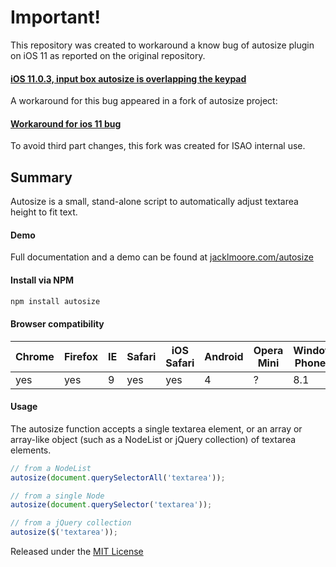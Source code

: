 # Important!

This repository was created to workaround a know bug of autosize plugin on iOS 11 as reported on the original repository.

#### [iOS 11.0.3, input box autosize is overlapping the keypad](https://github.com/jackmoore/autosize/issues/343)

A workaround for this bug appeared in a fork of autosize project: 

#### [Workaround for ios 11 bug](https://github.com/jhubble/autosize/commit/18e747124271c7d59362a4a34455dceebf4ed6b0)

To avoid third part changes, this fork was created for ISAO internal use.

## Summary

Autosize is a small, stand-alone script to automatically adjust textarea height to fit text.

#### Demo

Full documentation and a demo can be found at [jacklmoore.com/autosize](http://jacklmoore.com/autosize)

#### Install via NPM
```bash
npm install autosize
```

#### Browser compatibility

Chrome | Firefox | IE | Safari | iOS Safari | Android | Opera Mini | Windows Phone IE
------ | --------|----|--------|------------|---------|------------|------------------
yes    | yes     | 9  | yes    | yes        | 4       | ?          | 8.1

#### Usage

The autosize function accepts a single textarea element, or an array or array-like object (such as a NodeList or jQuery collection) of textarea elements.

```javascript
// from a NodeList
autosize(document.querySelectorAll('textarea'));

// from a single Node
autosize(document.querySelector('textarea'));

// from a jQuery collection
autosize($('textarea'));
```

Released under the [MIT License](http://www.opensource.org/licenses/mit-license.php)
